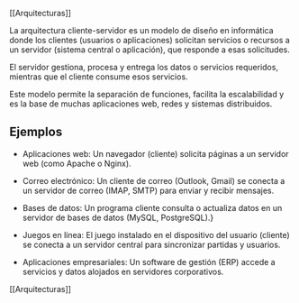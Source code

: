 [[Arquitecturas]]

La arquitectura cliente-servidor es un modelo de diseño en informática donde los clientes (usuarios o aplicaciones) solicitan servicios o recursos a un servidor (sistema central o aplicación), que responde a esas solicitudes. 

El servidor gestiona, procesa y entrega los datos o servicios requeridos, mientras que el cliente consume esos servicios. 

Este modelo permite la separación de funciones, facilita la escalabilidad y es la base de muchas aplicaciones web, redes y sistemas distribuidos.

## Ejemplos

- Aplicaciones web: Un navegador (cliente) solicita páginas a un servidor web (como Apache o Nginx). 

- Correo electrónico: Un cliente de correo (Outlook, Gmail) se conecta a un servidor de correo (IMAP, SMTP) para enviar y recibir mensajes. 

- Bases de datos: Un programa cliente consulta o actualiza datos en un servidor de bases de datos (MySQL, PostgreSQL).}

- Juegos en línea: El juego instalado en el dispositivo del usuario (cliente) se conecta a un servidor central para sincronizar partidas y usuarios.  

- Aplicaciones empresariales: Un software de gestión (ERP) accede a servicios y datos alojados en servidores corporativos.

[[Arquitecturas]]